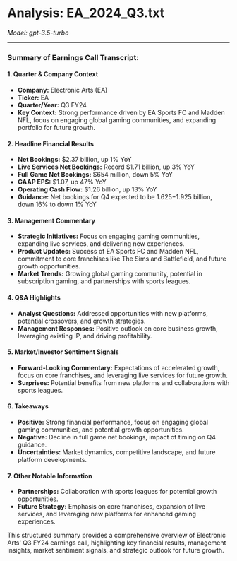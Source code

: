 # Analysis: EA_2024_Q3.txt

*Model: gpt-3.5-turbo*

---

### Summary of Earnings Call Transcript:

#### 1. Quarter & Company Context
- **Company:** Electronic Arts (EA)
- **Ticker:** EA
- **Quarter/Year:** Q3 FY24
- **Key Context:** Strong performance driven by EA Sports FC and Madden NFL, focus on engaging global gaming communities, and expanding portfolio for future growth.

#### 2. Headline Financial Results
- **Net Bookings:** $2.37 billion, up 1% YoY
- **Live Services Net Bookings:** Record $1.71 billion, up 3% YoY
- **Full Game Net Bookings:** $654 million, down 5% YoY
- **GAAP EPS:** $1.07, up 47% YoY
- **Operating Cash Flow:** $1.26 billion, up 13% YoY
- **Guidance:** Net bookings for Q4 expected to be $1.625-$1.925 billion, down 16% to down 1% YoY

#### 3. Management Commentary
- **Strategic Initiatives:** Focus on engaging gaming communities, expanding live services, and delivering new experiences.
- **Product Updates:** Success of EA Sports FC and Madden NFL, commitment to core franchises like The Sims and Battlefield, and future growth opportunities.
- **Market Trends:** Growing global gaming community, potential in subscription gaming, and partnerships with sports leagues.

#### 4. Q&A Highlights
- **Analyst Questions:** Addressed opportunities with new platforms, potential crossovers, and growth strategies.
- **Management Responses:** Positive outlook on core business growth, leveraging existing IP, and driving profitability.

#### 5. Market/Investor Sentiment Signals
- **Forward-Looking Commentary:** Expectations of accelerated growth, focus on core franchises, and leveraging live services for future growth.
- **Surprises:** Potential benefits from new platforms and collaborations with sports leagues.

#### 6. Takeaways
- **Positive:** Strong financial performance, focus on engaging global gaming communities, and potential growth opportunities.
- **Negative:** Decline in full game net bookings, impact of timing on Q4 guidance.
- **Uncertainties:** Market dynamics, competitive landscape, and future platform developments.

#### 7. Other Notable Information
- **Partnerships:** Collaboration with sports leagues for potential growth opportunities.
- **Future Strategy:** Emphasis on core franchises, expansion of live services, and leveraging new platforms for enhanced gaming experiences.

This structured summary provides a comprehensive overview of Electronic Arts' Q3 FY24 earnings call, highlighting key financial results, management insights, market sentiment signals, and strategic outlook for future growth.